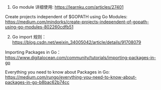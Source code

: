 1. Go module 详细使用:
https://learnku.com/articles/27401

Create projects independent of $GOPATH using Go Modules:
https://medium.com/mindorks/create-projects-independent-of-gopath-using-go-modules-802260cdfb51

2. Go import 规则：
https://blog.csdn.net/weixin_34005042/article/details/91708079

Importing Packages in Go：
https://www.digitalocean.com/community/tutorials/importing-packages-in-go

Everything you need to know about Packages in Go:
https://medium.com/rungo/everything-you-need-to-know-about-packages-in-go-b8bac62b74cc
